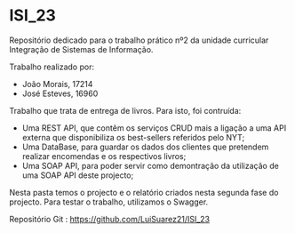 # ISI_23
Repositório dedicado para o trabalho prático nº2 da unidade curricular Integração de Sistemas de Informação.

Trabalho realizado por:
- João Morais, 17214
- José Esteves, 16960

Trabalho que trata de entrega de livros. Para isto, foi contruída:

- Uma REST API, que contêm os serviços CRUD mais a ligação a uma API externa que disponibiliza os best-sellers referidos pelo NYT;
- Uma DataBase, para guardar os dados dos clientes que pretendem realizar encomendas e os respectivos livros;
- Uma SOAP API, para poder servir como demontração da utilização de uma SOAP API deste projecto;

Nesta pasta temos o projecto e o relatório criados nesta segunda fase do projecto.
Para testar o trabalho, utilizamos o Swagger.  

Repositório Git : https://github.com/LuiSuarez21/ISI_23


